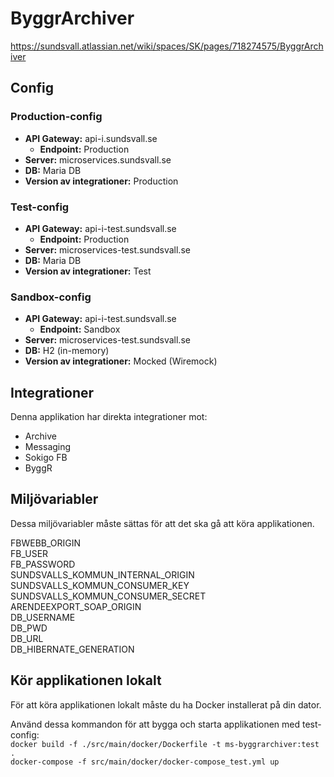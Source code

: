 # ByggrArchiver

https://sundsvall.atlassian.net/wiki/spaces/SK/pages/718274575/ByggrArchiver

## Config

### Production-config

- **API Gateway:**                  api-i.sundsvall.se
    - **Endpoint:**                 Production
- **Server:**                       microservices.sundsvall.se
- **DB:**                           Maria DB
- **Version av integrationer:**     Production

### Test-config

- **API Gateway:**                  api-i-test.sundsvall.se
    - **Endpoint:**                 Production
- **Server:**                       microservices-test.sundsvall.se
- **DB:**                           Maria DB
- **Version av integrationer:**     Test

### Sandbox-config

- **API Gateway:**                  api-i-test.sundsvall.se
    - **Endpoint:**                 Sandbox
- **Server:**                       microservices-test.sundsvall.se
- **DB:**                           H2 (in-memory)
- **Version av integrationer:**     Mocked (Wiremock)

## Integrationer
Denna applikation har direkta integrationer mot:
* Archive
* Messaging
* Sokigo FB
* ByggR

## Miljövariabler
Dessa miljövariabler måste sättas för att det ska gå att köra applikationen.

FBWEBB_ORIGIN<br/>
FB_USER<br/>
FB_PASSWORD<br/>
SUNDSVALLS_KOMMUN_INTERNAL_ORIGIN<br/>
SUNDSVALLS_KOMMUN_CONSUMER_KEY<br/>
SUNDSVALLS_KOMMUN_CONSUMER_SECRET<br/>
ARENDEEXPORT_SOAP_ORIGIN<br/>
DB_USERNAME<br/>
DB_PWD<br/>
DB_URL<br/>
DB_HIBERNATE_GENERATION<br/>

## Kör applikationen lokalt

För att köra applikationen lokalt måste du ha Docker installerat på din dator.

Använd dessa kommandon för att bygga och starta applikationen med test-config: <br/>
`docker build -f ./src/main/docker/Dockerfile -t ms-byggrarchiver:test .`<br/>
`docker-compose -f src/main/docker/docker-compose_test.yml up`


